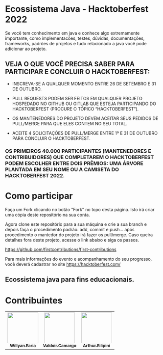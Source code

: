 # Ecossistema Java - Hacktoberfest 2022

Se você tem conhecimento em java e conhece algo extremamente importante, como implementacões,
testes, dúvidas, documentações, frameworks, padrões de projetos e tudo relacionado a java você pode adicionar 
ao projeto.

## VEJA O QUE VOCÊ PRECISA SABER PARA PARTICIPAR E CONCLUIR O HACKTOBERFEST:
- INSCREVA-SE A QUALQUER MOMENTO ENTRE 26 DE SETEMBRO E 31 DE OUTUBRO.

- PULL REQUESTS PODEM SER FEITOS EM QUALQUER PROJETO HOSPEDADO NO GITHUB OU GITLAB QUE ESTEJA PARTICIPANDO DO HACKTOBERFEST (PROCURE O TÓPICO “HACKTOBERFEST”).

- OS MANTENEDORES DO PROJETO DEVEM ACEITAR SEUS PEDIDOS DE PULL/MERGE PARA QUE ELES CONTEM NO SEU TOTAL.

- ACEITE 4 SOLICITAÇÕES DE PULL/MERGE ENTRE 1º E 31 DE OUTUBRO PARA CONCLUIR O HACKTOBERFEST.

### OS PRIMEIROS 40.000 PARTICIPANTES (MANTENEDORES E CONTRIBUIDORES) QUE COMPLETAREM O HACKTOBERFEST PODEM ESCOLHER ENTRE DOIS PRÊMIOS: UMA ÁRVORE PLANTADA EM SEU NOME OU A CAMISETA DO HACKTOBERFEST 2022.


# Como participar

Faça um Fork clicando no botão "Fork" no topo desta página. Isto irá criar uma cópia deste repositório na sua conta.

Agora clone este repositório para a sua máquina e crie a sua branch e depois faça o procedimento padrão. add, commit e push... após procedimento o mantedor do projeto irá fazer os pull/merge. Caso queira detalhes fora deste projeto, acesse o link abaixo e siga os passos.

https://github.com/firstcontributions/first-contributions

Para mais informações do evento e acompanhamento do seu progresso, você deverá cadastrar no site https://hacktoberfest.com/  

## Ecossistema java para fins educacionais.

# Contribuintes

<table>
<tbody>
<tr>

<td align="center">
<a href="https://github.com/fariawillyan">
<img src ="https://avatars.githubusercontent.com/u/59929628?v=4" width="100px;" alt style="max-width: 100%;">

<br>
<sub>
<b>Willyan Faria</b>
</sub>
</a>
<br>

<a href="https://github.com/Fariawillyan/EcoJava">
</td>

<td align="center">
<a href="https://github.com/Camargovf">
<img src ="https://avatars.githubusercontent.com/u/59845047?v=4" width="100px;" alt style="max-width: 100%;">

<br>
<sub>
<b>Valdeir Camargo</b>
</sub>
</a>
<br>

<a href="https://github.com/Fariawillyan/EcoJava">
</td>
  
<td align="center">
<a href="https://github.com/ArturFilipini">
<img src ="https://avatars.githubusercontent.com/u/104103182?v=4" width="100px;" alt style="max-width: 100%;">

<br>
<sub>
<b>Arthur Filipini</b>
</sub>
</a>
<br>

<a href="https://github.com/Fariawillyan/EcoJava">
</td>



</tr>
</tbody>
</table>





